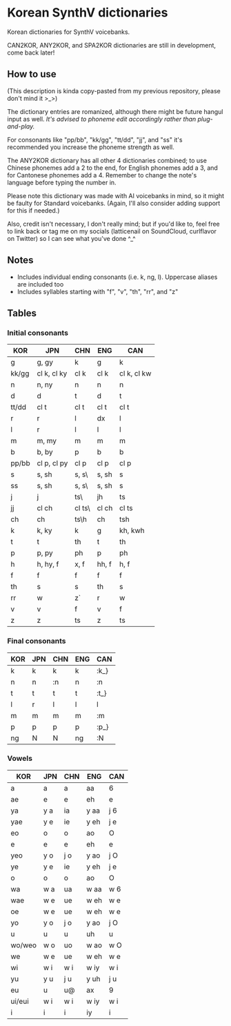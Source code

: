 # Korean SynthV dictionaries
Korean dictionaries for SynthV voicebanks.

CAN2KOR, ANY2KOR, and SPA2KOR dictionaries are still in development, come back later!
## How to use
(This description is kinda copy-pasted from my previous repository, please don't mind it >_>)

The dictionary entries are romanized, although there might be future hangul input as well. *It's advised to phoneme edit accordingly rather than plug-and-play.*

For consonants like "pp/bb", "kk/gg", "tt/dd", "jj", and "ss" it's recommended you increase the phoneme strength as well.

The ANY2KOR dictionary has all other 4 dictionaries combined; to use Chinese phonemes add a 2 to the end, for English phonemes add a 3, and for Cantonese phonemes add a 4. Remember to change the note's language before typing the number in.

Please note this dictionary was made with AI voicebanks in mind, so it might be faulty for Standard voicebanks. (Again, I'll also consider adding support for this if needed.)

Also, credit isn't necessary, I don't really mind; but if you'd like to, feel free to link back or tag me on my socials (latticenail on SoundCloud, curlflavor on Twitter) so I can see what you've done ^_^
## Notes
* Includes individual ending consonants (i.e. k, ng, l). Uppercase aliases are included too
* Includes syllables starting with "f", "v", "th", "rr", and "z"
## Tables
### Initial consonants
| KOR | JPN | CHN | ENG | CAN |
| --- | --- | --- | --- | --- |
| g | g, gy | k | g | k |
| kk/gg | cl k, cl ky | cl k | cl k | cl k, cl kw |
| n | n, ny | n | n | n |
| d | d | t | d | t |
| tt/dd | cl t | cl t | cl t | cl t |
| r | r | l | dx | l |
| l | r | l | l | l |
| m | m, my | m | m | m |
| b | b, by | p | b | b |
| pp/bb | cl p, cl py | cl p | cl p | cl p |
| s | s, sh | s, s\ | s, sh | s |
| ss | s, sh | s, s\ | s, sh | s |
| j | j | ts\ | jh | ts |
| jj | cl ch | cl ts\ | cl ch | cl ts |
| ch | ch | ts\h | ch | tsh |
| k | k, ky | k | g | kh, kwh |
| t | t | th | t | th |
| p | p, py | ph | p | ph |
| h | h, hy, f | x, f | hh, f | h, f |
| f | f | f | f | f |
| th | s | s | th | s |
| rr | w | z\` | r | w |
| v | v | f | v | f |
| z | z | ts | z | ts |
### Final consonants
| KOR | JPN | CHN | ENG | CAN |
| --- | --- | --- | --- | --- |
| k | k | k | k | :k_} |
| n | n | :n | n | :n |
| t | t | t | t | :t_} |
| l | r | l | l | l |
| m | m | m | m | :m |
| p | p | p | p | :p_} |
| ng | N | N | ng | :N |
### Vowels
| KOR | JPN | CHN | ENG | CAN |
| --- | --- | --- | --- | --- |
| a | a | a | aa | 6 |
| ae | e | e | eh | e |
| ya | y a | ia | y aa | j 6 |
| yae | y e | ie | y eh | j e |
| eo | o | o | ao | O |
| e | e | e | eh | e |
| yeo | y o | j o | y ao | j O |
| ye | y e | ie | y eh | j e |
| o | o | o | ao | O |
| wa | w a | ua | w aa | w 6 |
| wae | w e | ue | w eh | w e |
| oe | w e | ue | w eh | w e |
| yo | y o | j o | y ao | j O |
| u | u | u | uh | u |
| wo/weo | w o | uo | w ao | w O |
| we | w e | ue | w eh | w e |
| wi | w i | w i | w iy | w i |
| yu | y u | j u | y uh | j u |
| eu | u | u@ | ax | 9 |
| ui/eui | w i | w i | w iy | w i |
| i | i | i | iy | i |
